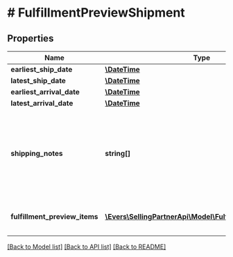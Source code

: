 # # FulfillmentPreviewShipment

## Properties

Name | Type | Description | Notes
------------ | ------------- | ------------- | -------------
**earliest_ship_date** | [**\DateTime**](\DateTime.md) |  | [optional]
**latest_ship_date** | [**\DateTime**](\DateTime.md) |  | [optional]
**earliest_arrival_date** | [**\DateTime**](\DateTime.md) |  | [optional]
**latest_arrival_date** | [**\DateTime**](\DateTime.md) |  | [optional]
**shipping_notes** | **string[]** | Provides additional insight into the shipment timeline when exact delivery dates are not able to be precomputed. | [optional]
**fulfillment_preview_items** | [**\Evers\SellingPartnerApi\Model\FulfillmentPreviewItem[]**](FulfillmentPreviewItem.md) | An array of fulfillment preview item information. |

[[Back to Model list]](../../README.md#models) [[Back to API list]](../../README.md#endpoints) [[Back to README]](../../README.md)
